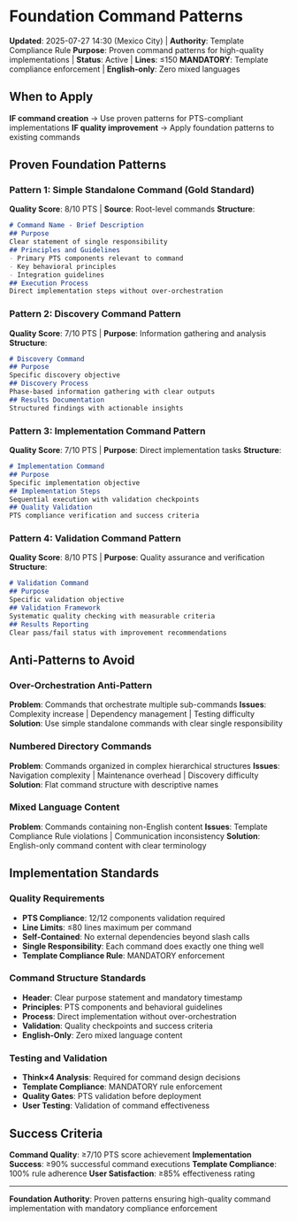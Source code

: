 # Foundation Command Patterns

**Updated**: 2025-07-27 14:30 (Mexico City) | **Authority**: Template Compliance Rule
**Purpose**: Proven command patterns for high-quality implementations | **Status**: Active | **Lines**: ≤150
**MANDATORY**: Template compliance enforcement | **English-only**: Zero mixed languages

## When to Apply
**IF command creation** → Use proven patterns for PTS-compliant implementations
**IF quality improvement** → Apply foundation patterns to existing commands

## Proven Foundation Patterns

### Pattern 1: Simple Standalone Command (Gold Standard)
**Quality Score**: 8/10 PTS | **Source**: Root-level commands
**Structure**:
```markdown
# Command Name - Brief Description
## Purpose
Clear statement of single responsibility
## Principles and Guidelines
- Primary PTS components relevant to command
- Key behavioral principles  
- Integration guidelines
## Execution Process
Direct implementation steps without over-orchestration
```

### Pattern 2: Discovery Command Pattern
**Quality Score**: 7/10 PTS | **Purpose**: Information gathering and analysis
**Structure**:
```markdown
# Discovery Command
## Purpose
Specific discovery objective
## Discovery Process
Phase-based information gathering with clear outputs
## Results Documentation
Structured findings with actionable insights
```

### Pattern 3: Implementation Command Pattern  
**Quality Score**: 7/10 PTS | **Purpose**: Direct implementation tasks
**Structure**:
```markdown
# Implementation Command
## Purpose
Specific implementation objective
## Implementation Steps
Sequential execution with validation checkpoints
## Quality Validation
PTS compliance verification and success criteria
```

### Pattern 4: Validation Command Pattern
**Quality Score**: 8/10 PTS | **Purpose**: Quality assurance and verification
**Structure**:
```markdown
# Validation Command
## Purpose
Specific validation objective
## Validation Framework
Systematic quality checking with measurable criteria
## Results Reporting
Clear pass/fail status with improvement recommendations
```

## Anti-Patterns to Avoid

### Over-Orchestration Anti-Pattern
**Problem**: Commands that orchestrate multiple sub-commands
**Issues**: Complexity increase | Dependency management | Testing difficulty
**Solution**: Use simple standalone commands with clear single responsibility

### Numbered Directory Commands
**Problem**: Commands organized in complex hierarchical structures
**Issues**: Navigation complexity | Maintenance overhead | Discovery difficulty
**Solution**: Flat command structure with descriptive names

### Mixed Language Content
**Problem**: Commands containing non-English content
**Issues**: Template Compliance Rule violations | Communication inconsistency
**Solution**: English-only command content with clear terminology

## Implementation Standards

### Quality Requirements
- **PTS Compliance**: 12/12 components validation required
- **Line Limits**: ≤80 lines maximum per command
- **Self-Contained**: No external dependencies beyond slash calls
- **Single Responsibility**: Each command does exactly one thing well
- **Template Compliance Rule**: MANDATORY enforcement

### Command Structure Standards
- **Header**: Clear purpose statement and mandatory timestamp
- **Principles**: PTS components and behavioral guidelines
- **Process**: Direct implementation without over-orchestration
- **Validation**: Quality checkpoints and success criteria
- **English-Only**: Zero mixed language content

### Testing and Validation
- **Think×4 Analysis**: Required for command design decisions
- **Template Compliance**: MANDATORY rule enforcement
- **Quality Gates**: PTS validation before deployment
- **User Testing**: Validation of command effectiveness

## Success Criteria
**Command Quality**: ≥7/10 PTS score achievement
**Implementation Success**: ≥90% successful command executions
**Template Compliance**: 100% rule adherence
**User Satisfaction**: ≥85% effectiveness rating

---

**Foundation Authority**: Proven patterns ensuring high-quality command implementation with mandatory compliance enforcement